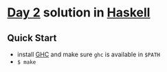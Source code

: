 # [Day 2](https://adventofcode.com/2020/day/2) solution in [Haskell](https://www.haskell.org/)

## Quick Start

- install [GHC](https://www.haskell.org/ghc/) and make sure `ghc` is available in `$PATH`
- `$ make`
